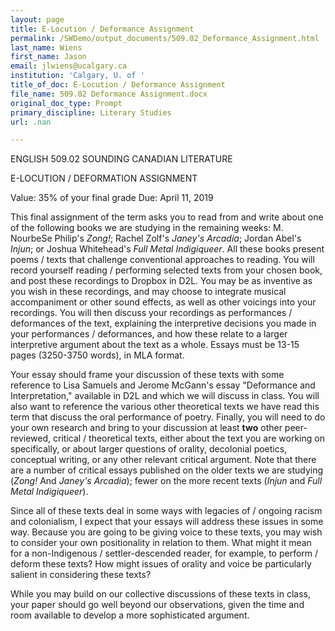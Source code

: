 ```yaml
---
layout: page
title: E-Locution / Deformance Assignment
permalink: /SWDemo/output_documents/509.02_Deformance_Assignment.html
last_name: Wiens
first_name: Jason
email: jlwiens@ucalgary.ca
institution: 'Calgary, U. of '
title_of_doc: E-Locution / Deformance Assignment
file_name: 509.02 Deformance Assignment.docx
original_doc_type: Prompt
primary_discipline: Literary Studies
url: .nan

---
```

ENGLISH 509.02 SOUNDING CANADIAN LITERATURE

E-LOCUTION / DEFORMATION ASSIGNMENT

Value: 35% of your final grade Due: April 11, 2019

This final assignment of the term asks you to read from and write about
one of the following books we are studying in the remaining weeks: M.
NourbeSe Philip's *Zong!*; Rachel Zolf's *Janey's Arcadia*; Jordan
Abel's *Injun*; or Joshua Whitehead's *Full Metal Indigiqueer*. All
these books present poems / texts that challenge conventional approaches
to reading. You will record yourself reading / performing selected texts
from your chosen book, and post these recordings to Dropbox in D2L. You
may be as inventive as you wish in these recordings, and may choose to
integrate musical accompaniment or other sound effects, as well as other
voicings into your recordings. You will then discuss your recordings as
performances / deformances of the text, explaining the interpretive
decisions you made in your performances / deformances, and how these
relate to a larger interpretive argument about the text as a whole.
Essays must be 13-15 pages (3250-3750 words), in MLA format.

Your essay should frame your discussion of these texts with some
reference to Lisa Samuels and Jerome McGann's essay "Deformance and
Interpretation," available in D2L and which we will discuss in class.
You will also want to reference the various other theoretical texts we
have read this term that discuss the oral performance of poetry.
Finally, you will need to do your own research and bring to your
discussion at least **two** other peer-reviewed, critical / theoretical
texts, either about the text you are working on specifically, or about
larger questions of orality, decolonial poetics, conceptual writing, or
any other relevant critical argument. Note that there are a number of
critical essays published on the older texts we are studying (*Zong!*
And *Janey's Arcadia*); fewer on the more recent texts (*Injun* and
*Full Metal Indigiqueer*).

Since all of these texts deal in some ways with legacies of / ongoing
racism and colonialism, I expect that your essays will address these
issues in some way. Because you are going to be giving voice to these
texts, you may wish to consider your own positionality in relation to
them. What might it mean for a non-Indigenous / settler-descended
reader, for example, to perform / deform these texts? How might issues
of orality and voice be particularly salient in considering these texts?

While you may build on our collective discussions of these texts in
class, your paper should go well beyond our observations, given the time
and room available to develop a more sophisticated argument.
